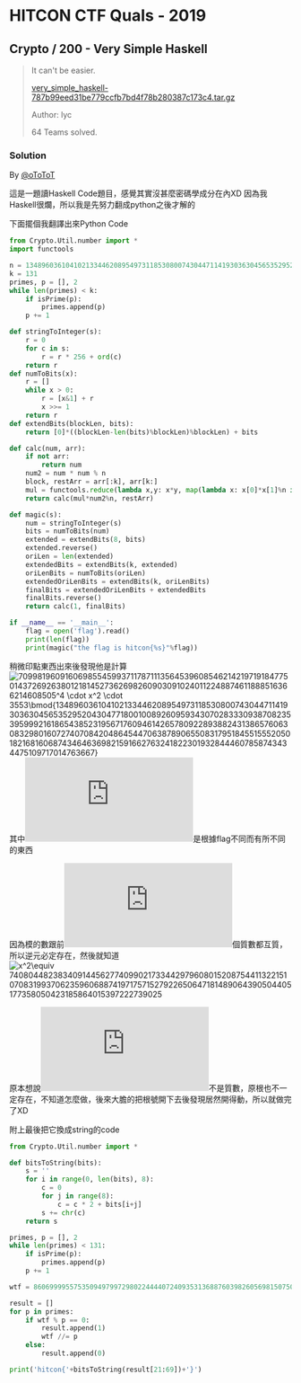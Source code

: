 # HITCON CTF Quals - 2019

## Crypto / 200 - Very Simple Haskell

>
> It can't be easier.
>
> [very_simple_haskell-787b99eed31be779ccfb7bd4f78b280387c173c4.tar.gz](./prob)
>
>
>
> Author: lyc
>
> 64 Teams solved.
>

### Solution

By [@oToToT](https://github.com/oToToT)

這是一題讀Haskell Code題目，感覺其實沒甚麼密碼學成分在內XD
因為我Haskell很爛，所以我是先努力翻成python之後才解的

下面擺個我翻譯出來Python Code
```python
from Crypto.Util.number import *
import functools

n = 134896036104102133446208954973118530800743044711419303630456535295204304771800100892609593430702833309387082353959992161865438523195671760946142657809228938824313865760630832980160727407084204864544706387890655083179518455155520501821681606874346463698215916627632418223019328444607858743434475109717014763667
k = 131
primes, p = [], 2
while len(primes) < k:
    if isPrime(p):
        primes.append(p)
    p += 1

def stringToInteger(s):
    r = 0
    for c in s:
        r = r * 256 + ord(c)
    return r
def numToBits(x):
    r = []
    while x > 0:
        r = [x&1] + r
        x >>= 1
    return r
def extendBits(blockLen, bits):
    return [0]*((blockLen-len(bits)%blockLen)%blockLen) + bits

def calc(num, arr):
    if not arr:
        return num
    num2 = num * num % n
    block, restArr = arr[:k], arr[k:]
    mul = functools.reduce(lambda x,y: x*y, map(lambda x: x[0]*x[1]%n if x[0]!=0 else 1, zip(block, primes)))
    return calc(mul*num2%n, restArr)

def magic(s):
    num = stringToInteger(s)
    bits = numToBits(num)
    extended = extendBits(8, bits)
    extended.reverse()
    oriLen = len(extended)
    extendedBits = extendBits(k, extended)
    oriLenBits = numToBits(oriLen)
    extendedOriLenBits = extendBits(k, oriLenBits)
    finalBits = extendedOriLenBits + extendedBits
    finalBits.reverse()
    return calc(1, finalBits)

if __name__ == '__main__':
    flag = open('flag').read()
    print(len(flag))
    print(magic("the flag is hitcon{%s}"%flag))
```

稍微印點東西出來後發現他是計算
![$70998196091606985545993711787111356453960854621421971918477501437269263801218145273626982609030910240112248874611888516366214608505^4 \cdot x^2 \cdot 3553\bmod{134896036104102133446208954973118530800743044711419303630456535295204304771800100892609593430702833309387082353959992161865438523195671760946142657809228938824313865760630832980160727407084204864544706387890655083179518455155520501821681606874346463698215916627632418223019328444607858743434475109717014763667}$](https://latex.codecogs.com/svg.latex?70998196091606985545993711787111356453960854621421971918477501437269263801218145273626982609030910240112248874611888516366214608505^4%20\cdot%20x^2%20\cdot%203553\bmod{134896036104102133446208954973118530800743044711419303630456535295204304771800100892609593430702833309387082353959992161865438523195671760946142657809228938824313865760630832980160727407084204864544706387890655083179518455155520501821681606874346463698215916627632418223019328444607858743434475109717014763667})
其中![$x$](https://latex.codecogs.com/svg.latex?x)是根據flag不同而有所不同的東西

因為模的數跟前![$k$](https://latex.codecogs.com/svg.latex?k)個質數都互質，所以逆元必定存在，然後就知道![$x^2\equiv 7408044823834091445627740990217334429796080152087544113221510708319937062359606887419717571527922650647181489064390504405177358050423185864015397222739025$](https://latex.codecogs.com/svg.latex?x^2\equiv%207408044823834091445627740990217334429796080152087544113221510708319937062359606887419717571527922650647181489064390504405177358050423185864015397222739025)

原本想說![$n$](https://latex.codecogs.com/svg.latex?n)不是質數，原根也不一定存在，不知道怎麼做，後來大膽的把根號開下去後發現居然開得動，所以就做完了XD

附上最後把它換成string的code
```python
from Crypto.Util.number import *

def bitsToString(bits):
    s = ''
    for i in range(0, len(bits), 8):
        c = 0
        for j in range(8):
            c = c * 2 + bits[i+j]
        s += chr(c)
    return s

primes, p = [], 2
while len(primes) < 131:
    if isPrime(p):
        primes.append(p)
    p += 1

wtf = 86069999557535094979972980224444072409353136887603982605698150750263262001655

result = []
for p in primes:
    if wtf % p == 0:
        result.append(1)
        wtf //= p
    else:
        result.append(0)

print('hitcon{'+bitsToString(result[21:69])+'}')
```
